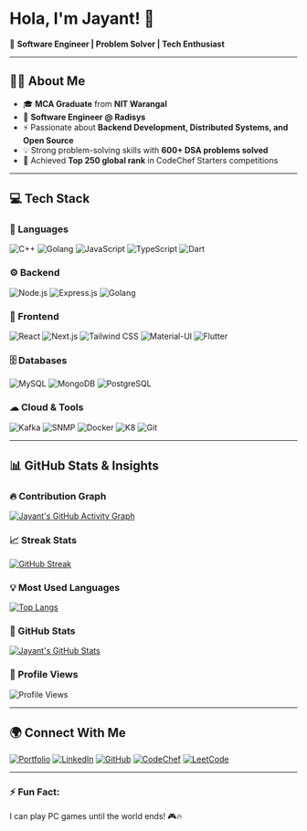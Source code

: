 # **Hola, I'm Jayant!** 👋  

🚀 **Software Engineer | Problem Solver | Tech Enthusiast**  

---

## **👨‍💻 About Me**  
- 🎓 **MCA Graduate** from **NIT Warangal**  
- 💼 **Software Engineer @ Radisys** 
- ⚡ Passionate about **Backend Development, Distributed Systems, and Open Source**  
- 💡 Strong problem-solving skills with **600+ DSA problems solved**  
- 🎯 Achieved **Top 250 global rank** in CodeChef Starters competitions  

---

## **💻 Tech Stack**  

### 🚀 Languages  
![C++](https://img.shields.io/badge/C++-00599C?style=for-the-badge&logo=c%2B%2B&logoColor=white) ![Golang](https://img.shields.io/badge/Go-00ADD8?style=for-the-badge&logo=go&logoColor=white) ![JavaScript](https://img.shields.io/badge/JavaScript-F7DF1E?style=for-the-badge&logo=javascript&logoColor=black) ![TypeScript](https://img.shields.io/badge/TypeScript-3178C6?style=for-the-badge&logo=typescript&logoColor=white) ![Dart](https://img.shields.io/badge/Dart-0175C2?style=for-the-badge&logo=dart&logoColor=white)  

### ⚙️ Backend  
![Node.js](https://img.shields.io/badge/Node.js-339933?style=for-the-badge&logo=node.js&logoColor=white) ![Express.js](https://img.shields.io/badge/Express.js-000000?style=for-the-badge&logo=express&logoColor=white) ![Golang](https://img.shields.io/badge/Go-00ADD8?style=for-the-badge&logo=go&logoColor=white)  

### 🎨 Frontend  
![React](https://img.shields.io/badge/React-61DAFB?style=for-the-badge&logo=react&logoColor=black) ![Next.js](https://img.shields.io/badge/Next.js-000000?style=for-the-badge&logo=next.js&logoColor=white) ![Tailwind CSS](https://img.shields.io/badge/Tailwind_CSS-38B2AC?style=for-the-badge&logo=tailwind-css&logoColor=white) ![Material-UI](https://img.shields.io/badge/Material--UI-0081CB?style=for-the-badge&logo=mui&logoColor=white) ![Flutter](https://img.shields.io/badge/Flutter-02569B?style=for-the-badge&logo=flutter&logoColor=white)

### 🗄 Databases  
![MySQL](https://img.shields.io/badge/MySQL-4479A1?style=for-the-badge&logo=mysql&logoColor=white) ![MongoDB](https://img.shields.io/badge/MongoDB-4EA94B?style=for-the-badge&logo=mongodb&logoColor=white) ![PostgreSQL](https://img.shields.io/badge/PostgreSQL-336791?style=for-the-badge&logo=postgresql&logoColor=white)  

### ☁ Cloud & Tools  
![Kafka](https://img.shields.io/badge/Apache_Kafka-231F20?style=for-the-badge&logo=apache-kafka&logoColor=white) ![SNMP](https://img.shields.io/badge/SNMP-009639?style=for-the-badge&logo=cisco&logoColor=white) ![Docker](https://img.shields.io/badge/Docker-2496ED?style=for-the-badge&logo=docker&logoColor=white) ![K8](https://img.shields.io/badge/Kubernetes-326CE5?style=for-the-badge&logo=Kubernetes&logoColor=white) ![Git](https://img.shields.io/badge/Git-F05032?style=for-the-badge&logo=git&logoColor=white)  

---

## **📊 GitHub Stats & Insights**  

### 🔥 Contribution Graph  
[![Jayant's GitHub Activity Graph](https://github-readme-activity-graph.vercel.app/graph?username=Jayant-Verma&theme=github-dark)](https://github.com/Jayant-Verma)  

### 📈 Streak Stats  
[![GitHub Streak](https://github-readme-streak-stats.herokuapp.com/?user=Jayant-Verma&theme=dark)](https://github.com/Jayant-Verma)  

### 💡 Most Used Languages  
[![Top Langs](https://github-readme-stats.vercel.app/api/top-langs/?username=Jayant-Verma&layout=compact&theme=dark)](https://github.com/Jayant-Verma)  

### 🚀 GitHub Stats  
[![Jayant's GitHub Stats](https://github-readme-stats.vercel.app/api?username=Jayant-Verma&&show_icons=true&title_color=ffffff&icon_color=bb2acf&text_color=daf7dc&bg_color=151515)](https://github.com/Jayant-Verma)  

### 👀 Profile Views  
![Profile Views](https://komarev.com/ghpvc/?username=Jayant-Verma&color=blue&style=flat-square)  

---

## **🌍 Connect With Me**  
[![Portfolio](https://img.shields.io/badge/Portfolio-000?style=for-the-badge&logo=vercel&logoColor=white)](https://jayantverma.vercel.app) [![LinkedIn](https://img.shields.io/badge/LinkedIn-0A66C2?style=for-the-badge&logo=linkedin&logoColor=white)](https://www.linkedin.com/in/verma-jayant/) [![GitHub](https://img.shields.io/badge/GitHub-000?style=for-the-badge&logo=github&logoColor=white)](https://github.com/Jayant-Verma) [![CodeChef](https://img.shields.io/badge/CodeChef-5B4638?style=for-the-badge&logo=codechef&logoColor=white)](https://www.codechef.com/users/jayant\_007) [![LeetCode](https://img.shields.io/badge/LeetCode-FFA116?style=for-the-badge&logo=leetcode&logoColor=white)](https://leetcode.com/red_samurai)  

---

### ⚡ **Fun Fact:**  
I can play PC games until the world ends! 🎮🔥  
